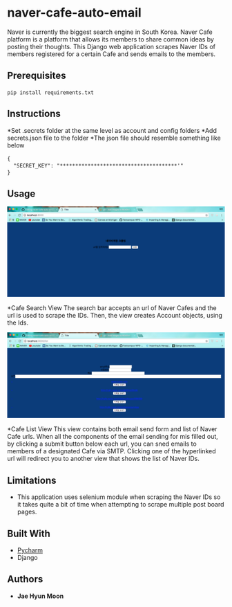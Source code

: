 # naver-cafe-auto-email

Naver is currently the biggest search engine in South Korea. Naver Cafe platform is a platform that allows its members to share common ideas by posting their thoughts. 
This Django web application scrapes Naver IDs of members registered for a certain Cafe and sends emails to the members. 

## Prerequisites 
```
pip install requirements.txt
```

## Instructions

*Set .secrets folder at the same level as account and config folders
*Add secrets.json file to the folder 
*The json file should resemble something like below

```
{
  "SECRET_KEY": "**************************************'"
}
```

## Usage 
<p align="center">
  <img src="https://github.com/moonjae/naver-cafe-auto-email/blob/master/Usage_Screetshot_Img/search.png" width="600"/>
</p>
*Cafe Search View 
The search bar accepts an url of Naver Cafes and the url is used to scrape the IDs. Then, the view creates Account objects, using the Ids.


<p align="center">
  <img src="https://github.com/moonjae/naver-cafe-auto-email/blob/master/Usage_Screetshot_Img/email.png" width="600"/>
</p>
*Cafe List View 
This view contains both email send form and list of Naver Cafe urls. When all the components of the email sending for mis filled out, by clicking a submit button below each url, you can sned emails to members of a designated Cafe via SMTP. Clicking one of the hyperlinked url will redirect you to another view that shows the list of Naver IDs.





## Limitations 
* This application uses selenium module when scraping the Naver IDs so it takes quite a bit of time when attempting to scrape multiple post board pages. 






## Built With

* [Pycharm](https://www.jetbrains.com/pycharm/) 
* Django 





## Authors

* **Jae Hyun Moon** 


